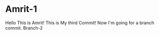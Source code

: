 # Amrit-1
Hello
This is Amrit!
This is My third Commit!
Now I'm going for a branch commit.
Branch-2
